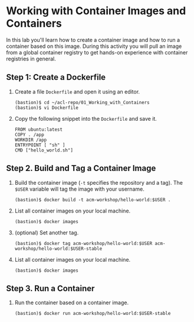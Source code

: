 # Working with Container Images and Containers

In this lab you'll learn how to create a container image and how to run a container based on this image. During this activity you will pull an image from a global container registry to get hands-on experience with container registries in general.

## Step 1: Create a Dockerfile

1. Create a file `Dockerfile` and open it using an editor.
    ```
    (bastion)$ cd ~/acl-repo/01_Working_with_Containers
    (bastion)$ vi Dockerfile
    ```

1. Copy the following snippet into the `Dockerfile` and save it.
    ```
    FROM ubuntu:latest
    COPY . /app
    WORKDIR /app  
    ENTRYPOINT [ "sh" ]  
    CMD ["hello_world.sh"]
    ```

## Step 2. Build and Tag a Container Image

1. Build the container image (`-t` specifies the repository and a tag). The `$USER` variable will tag the image with your username.
    ```
    (bastion)$ docker build -t acm-workshop/hello-world:$USER .
    ```

1. List all container images on your local machine.
    ```
    (bastion)$ docker images
    ```

1. (optional) Set another tag.
    ```
    (bastion)$ docker tag acm-workshop/hello-world:$USER acm-workshop/hello-world:$USER-stable
    ```

1. List all container images on your local machine.
    ```
    (bastion)$ docker images
    ```

## Step 3. Run a Container

1. Run the container based on a container image.
    ```
    (bastion)$ docker run acm-workshop/hello-world:$USER-stable
    ```
